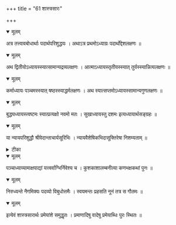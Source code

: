 +++
title = "61 शास्त्रसारः"

+++


<details open><summary>मूलम्</summary>

अत्र तत्त्वावबोधार्थाः पदार्थपरिशुद्धयः । अथाऽत्र प्रथमोऽध्याय़ः पदार्थोद्देशलक्षणः ॥
</details>



<details open><summary>मूलम्</summary>

अथ द्वितीयोऽध्यायस्स्यात्सामान्यद्रव्यलक्षणः । आत्माऽध्यायस्तृतीयस्स्यात् तुर्यस्स्यान्नित्यलक्षणः ॥
</details>



<details open><summary>मूलम्</summary>

कर्माध्यायः पञ्चमस्स्यात् षष्ठस्स्याद्धर्मलक्षणः । अथ स्यात्सप्तमोऽध्यायस्सामान्यगुणलक्षणः ॥
</details>



<details open><summary>मूलम्</summary>

बुद्ध्यध्यायस्त्वष्टमः स्यात्प्रत्यक्षो नवमो मतः । सुखाध्यायस्तु दशमः इत्यध्यायार्थसङ्ग्रहः ॥
</details>



<details open><summary>मूलम्</summary>

या न्यायपरिशुद्धौ श्रीवेदान्ताचार्यसूरिभिः । न्यायवैशेषिकभिदासूक्तिरेषा निशम्यताम् ॥
</details>



<details><summary>टीका</summary>

न्यायपरि.[16]
</details>



<details open><summary>मूलम्</summary>

पञ्चाध्याय्यामाक्षपाद्यां यत्त्वर्वाग्भिर्निवेश्य च । कुशकाशालम्बनीत्या कणभक्षकथां पुनः ॥
</details>



<details open><summary>मूलम्</summary>

निरुध्यन्ते नैगमिक्यः पदव्यो विबुधोत्तमैः । स्वयमन्तः प्रहसति नूनं तत्र स गौतमः ॥
</details>



<details open><summary>मूलम्</summary>

इत्येवं शास्त्रसारार्थः प्रमेयांशे समुद्धृतः । प्रमाणादिषु वादेषु प्रमेयाब्धिः पुरः स्थितः ॥
</details>

